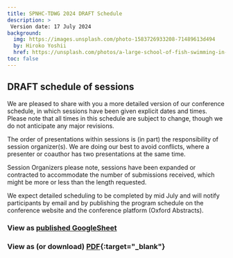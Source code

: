 ```yaml
---
title: SPNHC-TDWG 2024 DRAFT Schedule
description: >
 Version date: 17 July 2024
background:
  img: https://images.unsplash.com/photo-1583726933208-71489613d494
  by: Hiroko Yoshii
  href: https://unsplash.com/photos/a-large-school-of-fish-swimming-in-the-ocean-vYsOa_s3C6g
toc: false
---
```

## DRAFT schedule of sessions

We are pleased to share with you a more detailed version of our conference schedule, in which sessions have been given explicit dates and times. Please note that all times in this schedule are subject to change, though we do not anticipate any major revisions. 

The order of presentations within sessions is (in part) the responsibility of session organizer(s).  We are doing our best to avoid conflicts, where a presenter or coauthor has two presentations at the same time. 

Session Organizers please note, sessions have been expanded or contracted to accommodate the number of submissions received, which might be more or less than the length requested. 

We expect detailed scheduling to be completed by mid July and will notify participants by email and by publishing the program schedule on the conference website and the conference platform (Oxford Abstracts).


### View as [published GoogleSheet](http://bit.ly/3RNaEuI)

### View as (or download) [PDF](https://static.tdwg.org/conferences/2024/SPNHC-TDWG%202024%20DRAFT%20Schedule%20-%20Sessions.pdf){:target="_blank"}

